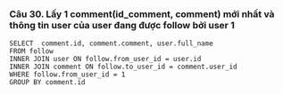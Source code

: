 ### Câu 30. Lấy 1 comment(id_comment, comment) mới nhất và thông tin user của user đang được follow bởi user 1
```
SELECT  comment.id, comment.comment, user.full_name
FROM follow
INNER JOIN user ON follow.from_user_id = user.id
INNER JOIN comment ON follow.to_user_id = comment.user_id
WHERE follow.from_user_id = 1
GROUP BY comment.id
```
